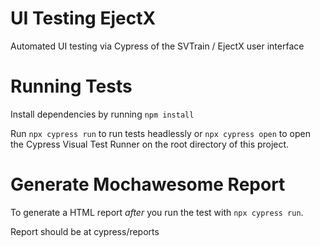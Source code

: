 # UI Testing EjectX

Automated UI testing via Cypress of the SVTrain / EjectX user interface

# Running Tests

Install dependencies by running `npm install`

Run `npx cypress run` to run tests headlessly or `npx cypress open` to open the Cypress Visual Test Runner on the root directory of this project.

# Generate Mochawesome Report

To generate a HTML report _after_ you run the test with `npx cypress run`. 

Report should be at cypress/reports

